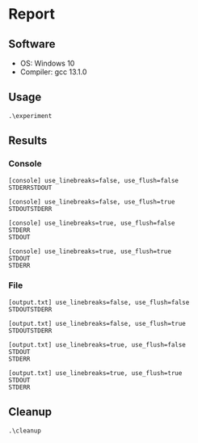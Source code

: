 # Report
## Software
- OS: Windows 10
- Compiler: gcc 13.1.0

## Usage
`.\experiment`

## Results
### Console
```
[console] use_linebreaks=false, use_flush=false
STDERRSTDOUT 

[console] use_linebreaks=false, use_flush=true
STDOUTSTDERR 

[console] use_linebreaks=true, use_flush=false
STDERR
STDOUT

[console] use_linebreaks=true, use_flush=true
STDOUT
STDERR
```

### File
```
[output.txt] use_linebreaks=false, use_flush=false 
STDOUTSTDERR 

[output.txt] use_linebreaks=false, use_flush=true 
STDOUTSTDERR 

[output.txt] use_linebreaks=true, use_flush=false 
STDOUT
STDERR

[output.txt] use_linebreaks=true, use_flush=true 
STDOUT
STDERR
```

## Cleanup
`.\cleanup`